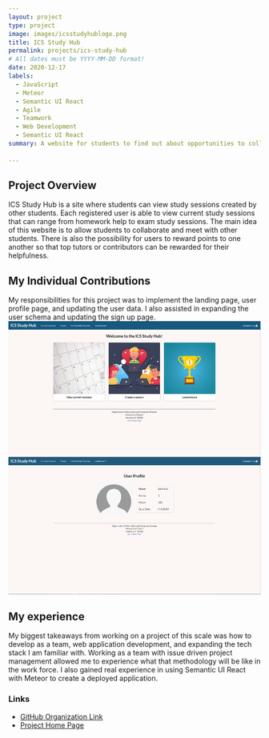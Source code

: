```yaml
---
layout: project
type: project
image: images/icsstudyhublogo.png
title: ICS Study Hub
permalink: projects/ics-study-hub
# All dates must be YYYY-MM-DD format!
date: 2020-12-17
labels:
  - JavaScript
  - Meteor
  - Semantic UI React
  - Agile
  - Teamwork
  - Web Development
  - Semantic UI React
summary: A website for students to find out about opportunities to collab and study with other students

---
```

## Project Overview

ICS Study Hub is a site where students can view study sessions created by other students. Each registered user is able to view current study sessions that can range from homework help to exam study sessions. The main idea of this website is to allow students to collaborate and meet with other students. There is also the possibility for users to reward points to one another so that top tutors or contributors can be rewarded for their helpfulness. 

## My Individual Contributions

My responsibilities for this project was to implement the landing page, user profile page, and updating the user data. I also assisted in expanding the user schema and updating the sign up page.
<img class="ui large left rounded image" src="/images/landing-page.png">
<img class="ui large left rounded image" src="/images/user-profile.png">

## My experience

My biggest takeaways from working on a project of this scale was how to develop as a team,  web application development, and expanding the tech stack I am familiar with. Working as a team with issue driven project management allowed me to experience what that methodology will be like in the work force. I also gained real experience in using Semantic UI React with Meteor to create a deployed application. 

### Links

*   [GitHub Organization Link](https://github.com/ics-study-hub/ics-study-hub)
*   [Project Home Page](https://ics-study-hub.github.io/)
